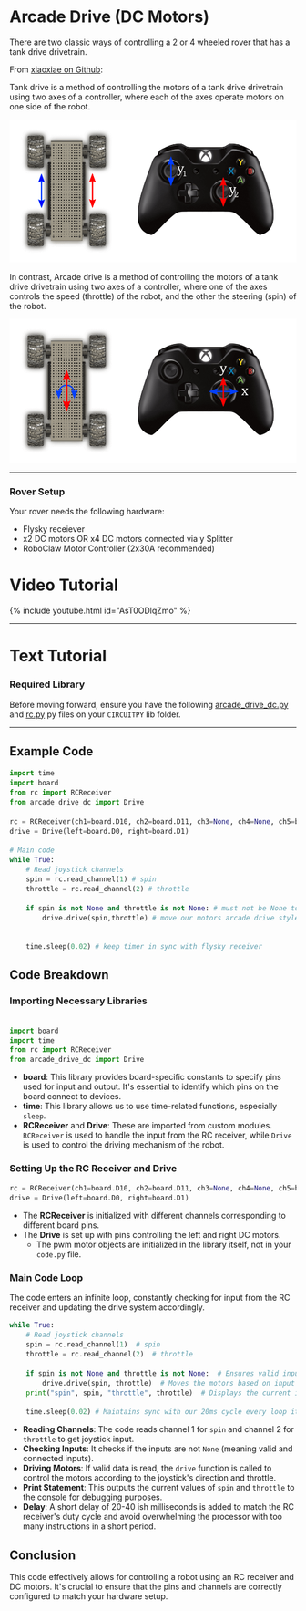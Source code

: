 # Arcade Drive (DC Motors) 

There are two classic ways of controlling a 2 or 4 wheeled rover that has a tank drive drivetrain. 

From [xiaoxiae on Github](https://xiaoxiae.github.io/Robotics-Simplified-Website/drivetrain-control/tank-drive/):

Tank drive is a method of controlling the motors of a tank drive drivetrain using two axes of a controller, where each of the axes operate motors on one side of the robot. 

![tank](tank-drive.png)

In contrast, Arcade drive is a method of controlling the motors of a tank drive drivetrain using two axes of a controller, where one of the axes controls the speed (throttle) of the robot, and the other the steering (spin) of the robot.

![arcade](arcade-drive.png)

---

### Rover Setup
Your rover needs the following hardware:
- Flysky receiever
- x2 DC motors OR x4 DC motors connected via y Splitter
- RoboClaw Motor Controller (2x30A recommended)

# Video Tutorial

{% include youtube.html id="AsT0ODlqZmo" %}

---

# Text Tutorial

### Required Library

Before moving forward, ensure you have the following [arcade_drive_dc.py](arcade_drive_dc.py) and [rc.py](../rc_module/rc.py) py files on your `CIRCUITPY` lib folder.

---

## Example Code

```python
import time
import board
from rc import RCReceiver
from arcade_drive_dc import Drive

rc = RCReceiver(ch1=board.D10, ch2=board.D11, ch3=None, ch4=None, ch5=board.D12, ch6=board.D13)
drive = Drive(left=board.D0, right=board.D1)

# Main code
while True:
    # Read joystick channels
    spin = rc.read_channel(1) # spin
    throttle = rc.read_channel(2) # throttle

    if spin is not None and throttle is not None: # must not be None to do something with the output
        drive.drive(spin,throttle) # move our motors arcade drive style


    time.sleep(0.02) # keep timer in sync with flysky receiver

```

## Code Breakdown

### Importing Necessary Libraries

```python

import board
import time
from rc import RCReceiver
from arcade_drive_dc import Drive
```

- **board**: This library provides board-specific constants to specify pins used for input and output. It's essential to identify which pins on the board connect to devices.
- **time**: This library allows us to use time-related functions, especially `sleep`.
- **RCReceiver** and **Drive**: These are imported from custom modules. `RCReceiver` is used to handle the input from the RC receiver, while `Drive` is used to control the driving mechanism of the robot.

### Setting Up the RC Receiver and Drive

```python
rc = RCReceiver(ch1=board.D10, ch2=board.D11, ch3=None, ch4=None, ch5=board.D12, ch6=board.D13)
drive = Drive(left=board.D0, right=board.D1)
```

- The **RCReceiver** is initialized with different channels corresponding to different board pins. 
- The **Drive** is set up with pins controlling the left and right DC motors. 
    - The pwm motor objects are initialized in the library itself, not in your `code.py` file. 

### Main Code Loop

The code enters an infinite loop, constantly checking for input from the RC receiver and updating the drive system accordingly.

```python
while True:
    # Read joystick channels
    spin = rc.read_channel(1)  # spin
    throttle = rc.read_channel(2)  # throttle

    if spin is not None and throttle is not None:  # Ensures valid input
        drive.drive(spin, throttle)  # Moves the motors based on input
    print("spin", spin, "throttle", throttle)  # Displays the current input values

    time.sleep(0.02) # Maintains sync with our 20ms cycle every loop iteration
```

- **Reading Channels**: The code reads channel 1 for `spin` and channel 2 for `throttle` to get joystick input.
- **Checking Inputs**: It checks if the inputs are not `None` (meaning valid and connected inputs).
- **Driving Motors**: If valid data is read, the `drive` function is called to control the motors according to the joystick's direction and throttle.
- **Print Statement**: This outputs the current values of `spin` and `throttle` to the console for debugging purposes.
- **Delay**: A short delay of 20-40 ish milliseconds is added to match the RC receiver's duty cycle and avoid overwhelming the processor with too many instructions in a short period.

## Conclusion

This code effectively allows for controlling a robot using an RC receiver and DC motors. It's crucial to ensure that the pins and channels are correctly configured to match your hardware setup.
